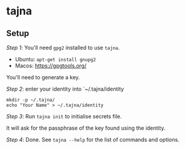 # tajna

## Setup

*Step 1*: You'll need `gpg2` installed to use `tajna`.
- Ubuntu: `apt-get install gnupg2`
- Macos: https://gpgtools.org/

You'll need to generate a key.

*Step 2*: enter your identity into `~/.tajna/identity

```
mkdir -p ~/.tajna/
echo "Your Name" > ~/.tajna/identity
```

*Step 3*: Run `tajna init` to initialise secrets file.

It will ask for the passphrase of the key found using the identity.

*Step 4*: Done. See `tajna --help` for the list of commands and options.
